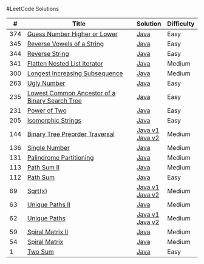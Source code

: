 #LeetCode Solutions

| # | Title | Solution | Difficulty |
|---| ----- | -------- | ---------- |
|374|[Guess Number Higher or Lower](https://leetcode.com/problems/guess-number-higher-or-lower/) | [Java](https://github.com/iSumitG/leetcode/blob/master/GuessGame.java)|Easy|
|345|[Reverse Vowels of a String](https://leetcode.com/problems/reverse-vowels-of-a-string/) | [Java](https://github.com/iSumitG/leetcode/blob/master/ReverseVowels.java)|Easy|
|344|[Reverse String](https://leetcode.com/problems/reverse-string/) | [Java](https://github.com/iSumitG/leetcode/blob/master/ReverseString.java)|Easy|
|341|[Flatten Nested List Iterator](https://leetcode.com/problems/flatten-nested-list-iterator/) | [Java](https://github.com/iSumitG/leetcode/blob/master/NestedIterator.java)|Medium|
|300|[Longest Increasing Subsequence](https://leetcode.com/problems/longest-increasing-subsequence/) | [Java](https://github.com/iSumitG/leetcode/blob/master/LongestIncreasingSubsequence.java)|Medium|
|263|[Ugly Number](https://leetcode.com/problems/ugly-number/) | [Java](https://github.com/iSumitG/leetcode/blob/master/UglyNumber.java)|Easy|
|235|[Lowest Common Ancestor of a Binary Search Tree](https://leetcode.com/problems/lowest-common-ancestor-of-a-binary-search-tree/) | [Java](https://github.com/iSumitG/leetcode/blob/master/LowestCommonAncestorBST.java)|Easy|
|231|[Power of Two](https://leetcode.com/problems/power-of-two/) | [Java](https://github.com/iSumitG/leetcode/blob/master/PowerOfTwo.java)|Easy|
|205|[Isomorphic Strings](https://leetcode.com/problems/isomorphic-strings/) | [Java](https://github.com/iSumitG/leetcode/blob/master/IsomorphicStrings.java)|Easy|
|144|[Binary Tree Preorder Traversal](https://leetcode.com/problems/binary-tree-preorder-traversal/) | [Java v1](https://github.com/iSumitG/leetcode/blob/master/preorderTraversal_v1.java) <br> [Java v2](https://github.com/iSumitG/leetcode/blob/master/preorderTraversal_v2.java)|Medium|
|136|[Single Number](https://leetcode.com/problems/single-number/) | [Java](https://github.com/iSumitG/leetcode/blob/master/SingleNumber.java)|Medium|
|131|[Palindrome Partitioning](https://leetcode.com/problems/palindrome-partitioning/) | [Java](https://github.com/iSumitG/leetcode/blob/master/PalindromePartitioning.java)|Medium|
|113|[Path Sum II](https://leetcode.com/problems/path-sum-ii/) | [Java](https://github.com/iSumitG/leetcode/blob/master/PathSumII.java)|Medium|
|112|[Path Sum](https://leetcode.com/problems/path-sum/) | [Java](https://github.com/iSumitG/leetcode/blob/master/PathSum.java)|Easy|
|69|[Sqrt(x)](https://leetcode.com/problems/sqrtx/) | [Java v1](https://github.com/iSumitG/leetcode/blob/master/Sqrtx_v1.java) <br> [Java v2](https://github.com/iSumitG/leetcode/blob/master/Sqrtx_v2.java)|Medium|
|63|[Unique Paths II](https://leetcode.com/problems/unique-paths-ii/) | [Java](https://github.com/iSumitG/leetcode/blob/master/UniquePathsII.java)|Medium|
|62|[Unique Paths](https://leetcode.com/problems/unique-paths/) | [Java v1](https://github.com/iSumitG/leetcode/blob/master/UniquePaths_v1.java)<br>[Java v2](https://github.com/iSumitG/leetcode/blob/master/UniquePaths_v2.java)|Medium|
|59|[Spiral Matrix II](https://leetcode.com/problems/spiral-matrix-ii/) | [Java](https://github.com/iSumitG/leetcode/blob/master/SpiralOrderII.java)|Medium|
|54|[Spiral Matrix](https://leetcode.com/problems/spiral-matrix/) | [Java](https://github.com/iSumitG/leetcode/blob/master/SpiralOrder.java)|Medium|
|1|[Two Sum](https://leetcode.com/problems/two-sum/) | [Java](https://github.com/iSumitG/leetcode/blob/master/TwoSum.java)|Easy|


